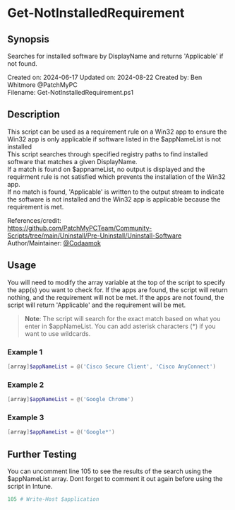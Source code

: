 # Get-NotInstalledRequirement

## Synopsis

Searches for installed software by DisplayName and returns 'Applicable' if not found.  

Created on:   2024-06-17
Updated on:   2024-08-22
Created by:   Ben Whitmore @PatchMyPC  
Filename:     Get-NotInstalledRequirement.ps1  

## Description

This script can be used as a requirement rule on a Win32 app to ensure the Win32 app is only applicable if software listed in the $appNameList is not installed  
This script searches through specified registry paths to find installed software that matches a given DisplayName.  
If a match is found on $appnameList, no output is displayed and the requirment rule is not satisfied which prevents the installation of the Win32 app.  
If no match is found, 'Applicable' is written to the output stream to indicate the software is not installed and the Win32 app is applicable because the requirement is met.  

References/credit:  
https://github.com/PatchMyPCTeam/Community-Scripts/tree/main/Uninstall/Pre-Uninstall/Uninstall-Software  
Author/Maintainer: [@Codaamok](https://github.com/codaamok)  

## Usage

You will need to modify the array variable at the top of the script to specify the app(s) you want to check for. If the apps are found, the script will return nothing, and the requirement will not be met. If the apps are not found, the script will return 'Applicable' and the requirement will be met.  

> **Note**: The script will search for the exact match based on what you enter in $appNameList. You can add asterisk characters (*) if you want to use wildcards.

### Example 1

```powershell
[array]$appNameList = @('Cisco Secure Client', 'Cisco AnyConnect')
````

### Example 2

```powershell
[array]$appNameList = @('Google Chrome')
````

### Example 3
```powershell
[array]$appNameList = @('Google*')
```

## Further Testing
You can uncomment line 105 to see the results of the search using the $appNameList array. Dont forget to comment it out again before using the script in Intune.  

```powershell
105 # Write-Host $application
````